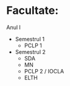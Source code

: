 # Facultate:

Anul I  
 - Semestrul 1
     - PCLP 1  
 -  Semestrul 2 
     - SDA  
     - MN  
     - PCLP 2 / IOCLA  
     - ELTH
